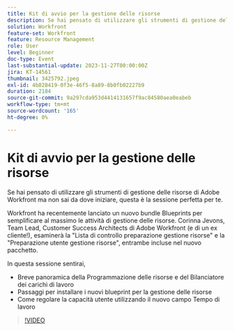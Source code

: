 ```yaml
---
title: Kit di avvio per la gestione delle risorse
description: Se hai pensato di utilizzare gli strumenti di gestione delle risorse di Adobe Workfront ma non sai da dove iniziare, questa è la sessione perfetta per te. Workfront ha recentemente lanciato un nuovo bundle Blueprints per semplificare al massimo le attività di gestione delle risorse.
solution: Workfront
feature-set: Workfront
feature: Resource Management
role: User
level: Beginner
doc-type: Event
last-substantial-update: 2023-11-27T00:00:00Z
jira: KT-14561
thumbnail: 3425792.jpeg
exl-id: 4b828419-0f3e-46f5-8a89-8b0fb02227b9
duration: 2184
source-git-commit: 9a297cda953d4414131657f9ac84580aea0eabeb
workflow-type: tm+mt
source-wordcount: '165'
ht-degree: 0%

---
```


# Kit di avvio per la gestione delle risorse

Se hai pensato di utilizzare gli strumenti di gestione delle risorse di Adobe Workfront ma non sai da dove iniziare, questa è la sessione perfetta per te.

Workfront ha recentemente lanciato un nuovo bundle Blueprints per semplificare al massimo le attività di gestione delle risorse. Corinna Jevons, Team Lead, Customer Success Architects di Adobe Workfront (e di un ex cliente!), esaminerà la &quot;Lista di controllo preparazione gestione risorse&quot; e la &quot;Preparazione utente gestione risorse&quot;, entrambe incluse nel nuovo pacchetto.

In questa sessione sentirai,

* Breve panoramica della Programmazione delle risorse e del Bilanciatore dei carichi di lavoro
* Passaggi per installare i nuovi blueprint per la gestione delle risorse
* Come regolare la capacità utente utilizzando il nuovo campo Tempo di lavoro

>[!VIDEO](https://video.tv.adobe.com/v/3425792/?learn=on)
